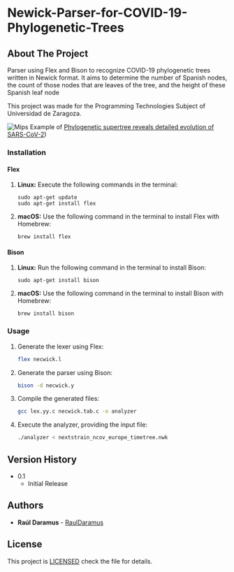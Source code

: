 
# Newick-Parser-for-COVID-19-Phylogenetic-Trees
## About The Project
Parser using Flex and Bison to recognize COVID-19 phylogenetic trees written in Newick format. It aims to determine the number of Spanish nodes, the count of those nodes that are leaves of the tree, and the height of these Spanish leaf node

This project was made for the Programming Technologies Subject of Universidad de Zaragoza.


![Mips](./mips.png)
Example of [Phylogenetic supertree reveals detailed evolution of SARS-CoV-2](https://www.nature.com/articles/s41598-020-79484-8))

### Installation


#### Flex

1. **Linux:**
   Execute the following commands in the terminal:
     ```
     sudo apt-get update
     sudo apt-get install flex
     ```

2. **macOS:**
   Use the following command in the terminal to install Flex with Homebrew:
     ```
     brew install flex
     ```

#### Bison

1. **Linux:**
   Run the following command in the terminal to install Bison:
     ```
     sudo apt-get install bison
     ```

2. **macOS:**
    Use the following command in the terminal to install Bison with Homebrew:
     ```
     brew install bison
     ```


### Usage 
1. Generate the lexer using Flex:
   ```bash
   flex necwick.l
   ```
2. Generate the parser using Bison:
    ```bash
   bison -d necwick.y
   ```
3. Compile the generated files:
   ```bash
   gcc lex.yy.c necwick.tab.c -o analyzer
   ```
4. Execute the analyzer, providing the input file:
   ```bash
   ./analyzer < nextstrain_ncov_europe_timetree.nwk
   ```



## Version History 

* 0.1
    * Initial Release

## Authors 

* **Raúl Daramus** - [RaulDaramus](https://github.com/RaulDaramus)

## License

This project is [LICENSED](LICENSE) check the file for details.

